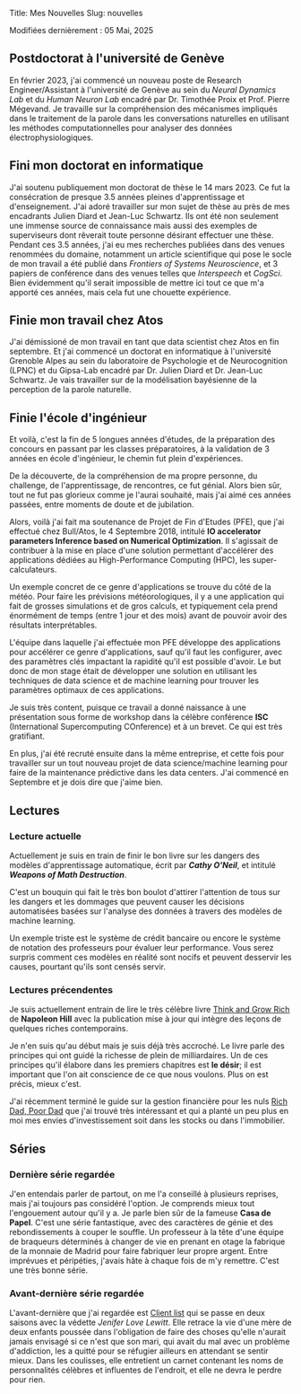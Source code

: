 Title: Mes Nouvelles
Slug: nouvelles

Modifiées dernièrement : 05 Mai, 2025

## Postdoctorat à l'université de Genève
En février 2023, j'ai commencé un nouveau poste de Research Engineer/Assistant à l'université de Genève au sein du *Neural Dynamics Lab* et du *Human Neuron Lab* encadré par Dr. Timothée Proix et Prof. Pierre Mégevand. Je travaille sur la compréhension des mécanismes impliqués dans le traitement de la parole dans les conversations naturelles en utilisant les méthodes computationnelles pour analyser des données électrophysiologiques.

## Fini mon doctorat en informatique
J'ai soutenu publiquement mon doctorat de thèse le 14 mars 2023. Ce fut la consécration de presque 3.5 années pleines d'apprentissage et d'enseignement. J'ai adoré travailler sur mon sujet de thèse au près de mes encadrants Julien Diard et Jean-Luc Schwartz. Ils ont été non seulement une immense source de connaissance mais aussi des exemples de superviseurs dont rêverait toute personne désirant effectuer une thèse. Pendant ces 3.5 années, j'ai eu mes recherches publiées dans des venues renommées du domaine, notamment un article scientifique qui pose le socle de mon travail a été publié dans *Frontiers of Systems Neuroscience*, et 3 papiers de conférence dans des venues telles que *Interspeech* et *CogSci*. Bien évidemment qu'il serait impossible de mettre ici tout ce que m'a apporté ces années, mais cela fut une chouette expérience.

## Finie mon travail chez Atos
J'ai démissioné de mon travail en tant que data scientist chez Atos en fin septembre. Et j'ai commencé un doctorat en informatique à l'université Grenoble Alpes au sein du laboratoire de Psychologie et de Neurocognition (LPNC) et du Gipsa-Lab encadré par Dr. Julien Diard et Dr. Jean-Luc Schwartz. Je vais travailler sur de la modélisation bayésienne de la perception de la parole naturelle.

## Finie l'école d'ingénieur
Et voilà, c'est la fin de 5 longues années d'études, de la préparation des concours en passant par les classes préparatoires, à la validation de 3 années en école d'ingénieur, le chemin fut plein d'expériences.

De la découverte, de la compréhension de ma propre personne, du challenge, de l'apprentissage, de rencontres, ce fut génial. Alors bien sûr, tout ne fut pas glorieux comme je l'aurai souhaité, mais j'ai aimé ces années passées, entre moments de doute et de jubilation.

Alors, voilà j'ai fait ma soutenance de Projet de Fin d'Etudes (PFE), que j'ai effectué chez Bull/Atos, le 4 Septembre 2018, intitulé **IO accelerator parameters Inference based on Numerical Optimization**. Il s'agissait de contribuer à la mise en place d'une solution permettant d'accélérer des applications dédiées au High-Performance Computing (HPC), les super-calculateurs.

Un exemple concret de ce genre d'applications se trouve du côté de la météo. Pour faire les prévisions météorologiques, il y a une application qui fait de grosses simulations et de gros calculs, et typiquement cela prend énormément de temps (entre 1 jour et des mois) avant de pouvoir avoir des résultats interprétables.

L'équipe dans laquelle j'ai effectuée mon PFE développe des applications pour accélérer ce genre d'applications, sauf qu'il faut les configurer, avec des paramètres clés impactant la rapidité qu'il est possible d'avoir.
Le but donc de mon stage était de développer une solution en utilisant les techniques de data science et de machine learning pour trouver les paramètres optimaux de ces applications.

Je suis très content, puisque ce travail a donné naissance à une présentation sous forme de workshop dans la célèbre conférence **ISC** (International Supercomputing COnference) et à un brevet. Ce qui est très gratifiant.

En plus, j'ai été recruté ensuite dans la même entreprise, et cette fois pour travailler sur un tout nouveau projet de data science/machine learning pour faire de la maintenance prédictive dans les data centers. J'ai commencé en Septembre et je dois dire que j'aime bien.

## Lectures

### Lecture actuelle
Actuellement je suis en train de finir le bon livre sur les dangers des modèles d'apprentissage automatique, écrit par ***Cathy O'Neil***, et intitulé ***Weapons of Math Destruction***.

C'est un bouquin qui fait le très bon boulot d'attirer l'attention de tous sur les dangers et les dommages que peuvent causer les décisions automatisées basées sur l'analyse des données à travers des modèles de machine learning.

Un exemple triste est le système de crédit bancaire ou encore le système de notation des professeurs pour évaluer leur performance. Vous serez surpris comment ces modèles en réalité sont nocifs et peuvent desservir les causes, pourtant qu'ils sont censés servir.

### Lectures précendentes
Je suis actuellement entrain de lire le très célèbre livre [Think and Grow Rich](https://en.wikipedia.org/wiki/Think_and_Grow_Rich) de **Napoleon Hill** avec la publication mise à jour qui intègre des leçons de quelques riches contemporains.

Je n'en suis qu'au début mais je suis déjà très accroché. Le livre parle des principes qui ont guidé la richesse de plein de milliardaires. Un de ces principes qu'il élabore dans les premiers chapitres est **le désir**; il est important que l'on ait conscience de ce que nous voulons. Plus on est précis, mieux c'est.

J'ai récemment terminé le guide sur la gestion financière pour les nuls [Rich Dad, Poor Dad](https://en.wikipedia.org/wiki/Rich_Dad_Poor_Dad) que j'ai trouvé très intéressant et qui a planté un peu plus en moi mes envies d'investissement soit dans les stocks ou dans l'immobilier.

## Séries
### Dernière série regardée
J'en entendais parler de partout, on me l'a conseillé à plusieurs reprises, mais j'ai toujours pas considéré l'option. Je comprends mieux tout l'engouement autour qu'il y a. Je parle bien sûr de la fameuse **Casa de Papel**. C'est une série fantastique, avec des caractères de génie et des rebondissements à couper le souffle. Un professeur à la tête d'une équipe de braqueurs déterminés à changer de vie en prenant en otage la fabrique de la monnaie de Madrid pour faire fabriquer leur propre argent. Entre imprévues et péripéties, j'avais hâte à chaque fois de m'y remettre. C'est une très bonne série.

### Avant-dernière série regardée
L'avant-dernière que j'ai regardée est [Client list](http://www.allocine.fr/series/ficheserie_gen_cserie=10417.html) qui se passe en deux saisons avec la védette *Jenifer Love Lewitt*. Elle retrace la vie d'une mère de deux enfants poussée dans l'obligation de faire des choses qu'elle n'aurait jamais envisagé si ce n'est que son mari, qui avait du mal avec un problème d'addiction, les a quitté pour se réfugier ailleurs en attendant se sentir mieux. Dans les coulisses, elle entretient un carnet contenant les noms de personnalités célèbres et influentes de l'endroit, et elle ne devra le perdre pour rien.
